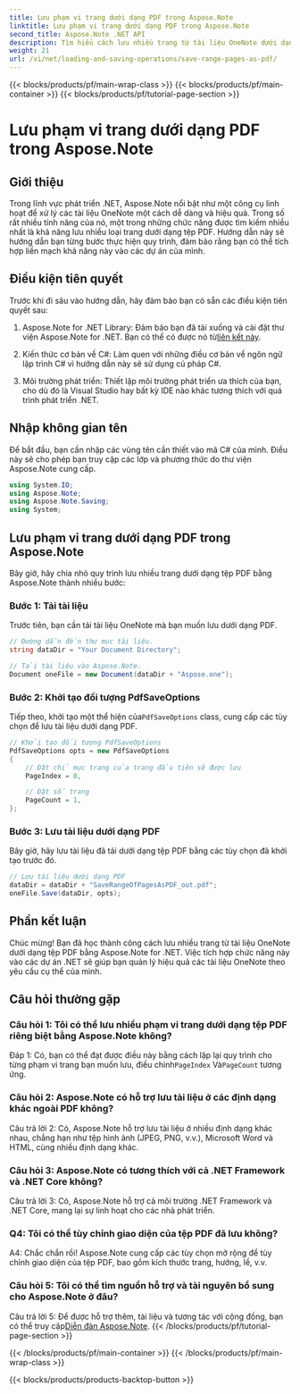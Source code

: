 ```yaml
---
title: Lưu phạm vi trang dưới dạng PDF trong Aspose.Note
linktitle: Lưu phạm vi trang dưới dạng PDF trong Aspose.Note
second_title: Aspose.Note .NET API
description: Tìm hiểu cách lưu nhiều trang từ tài liệu OneNote dưới dạng tệp PDF bằng Aspose.Note for .NET. Hướng dẫn từng bước bao gồm.
weight: 21
url: /vi/net/loading-and-saving-operations/save-range-pages-as-pdf/
---
```


{{< blocks/products/pf/main-wrap-class >}}
{{< blocks/products/pf/main-container >}}
{{< blocks/products/pf/tutorial-page-section >}}

# Lưu phạm vi trang dưới dạng PDF trong Aspose.Note

## Giới thiệu

Trong lĩnh vực phát triển .NET, Aspose.Note nổi bật như một công cụ linh hoạt để xử lý các tài liệu OneNote một cách dễ dàng và hiệu quả. Trong số rất nhiều tính năng của nó, một trong những chức năng được tìm kiếm nhiều nhất là khả năng lưu nhiều loại trang dưới dạng tệp PDF. Hướng dẫn này sẽ hướng dẫn bạn từng bước thực hiện quy trình, đảm bảo rằng bạn có thể tích hợp liền mạch khả năng này vào các dự án của mình.

## Điều kiện tiên quyết

Trước khi đi sâu vào hướng dẫn, hãy đảm bảo bạn có sẵn các điều kiện tiên quyết sau:

1.  Aspose.Note for .NET Library: Đảm bảo bạn đã tải xuống và cài đặt thư viện Aspose.Note for .NET. Bạn có thể có được nó từ[liên kết này](https://releases.aspose.com/note/net/).
   
2. Kiến thức cơ bản về C#: Làm quen với những điều cơ bản về ngôn ngữ lập trình C# vì hướng dẫn này sẽ sử dụng cú pháp C#.
   
3. Môi trường phát triển: Thiết lập môi trường phát triển ưa thích của bạn, cho dù đó là Visual Studio hay bất kỳ IDE nào khác tương thích với quá trình phát triển .NET.

## Nhập không gian tên

Để bắt đầu, bạn cần nhập các vùng tên cần thiết vào mã C# của mình. Điều này sẽ cho phép bạn truy cập các lớp và phương thức do thư viện Aspose.Note cung cấp.

```csharp
using System.IO;
using Aspose.Note;
using Aspose.Note.Saving;
using System;
```

## Lưu phạm vi trang dưới dạng PDF trong Aspose.Note

Bây giờ, hãy chia nhỏ quy trình lưu nhiều trang dưới dạng tệp PDF bằng Aspose.Note thành nhiều bước:

### Bước 1: Tải tài liệu

Trước tiên, bạn cần tải tài liệu OneNote mà bạn muốn lưu dưới dạng PDF.

```csharp
// Đường dẫn đến thư mục tài liệu.
string dataDir = "Your Document Directory";

// Tải tài liệu vào Aspose.Note.
Document oneFile = new Document(dataDir + "Aspose.one");
```

### Bước 2: Khởi tạo đối tượng PdfSaveOptions

 Tiếp theo, khởi tạo một thể hiện của`PdfSaveOptions` class, cung cấp các tùy chọn để lưu tài liệu dưới dạng PDF.

```csharp
// Khởi tạo đối tượng PdfSaveOptions
PdfSaveOptions opts = new PdfSaveOptions
{
    // Đặt chỉ mục trang của trang đầu tiên sẽ được lưu
    PageIndex = 0,

    // Đặt số trang
    PageCount = 1,
};
```

### Bước 3: Lưu tài liệu dưới dạng PDF

Bây giờ, hãy lưu tài liệu đã tải dưới dạng tệp PDF bằng các tùy chọn đã khởi tạo trước đó.

```csharp
// Lưu tài liệu dưới dạng PDF
dataDir = dataDir + "SaveRangeOfPagesAsPDF_out.pdf";
oneFile.Save(dataDir, opts);
```

## Phần kết luận

Chúc mừng! Bạn đã học thành công cách lưu nhiều trang từ tài liệu OneNote dưới dạng tệp PDF bằng Aspose.Note for .NET. Việc tích hợp chức năng này vào các dự án .NET sẽ giúp bạn quản lý hiệu quả các tài liệu OneNote theo yêu cầu cụ thể của mình.

## Câu hỏi thường gặp

### Câu hỏi 1: Tôi có thể lưu nhiều phạm vi trang dưới dạng tệp PDF riêng biệt bằng Aspose.Note không?

Đáp 1: Có, bạn có thể đạt được điều này bằng cách lặp lại quy trình cho từng phạm vi trang bạn muốn lưu, điều chỉnh`PageIndex` Và`PageCount` tương ứng.
   
### Câu hỏi 2: Aspose.Note có hỗ trợ lưu tài liệu ở các định dạng khác ngoài PDF không?

Câu trả lời 2: Có, Aspose.Note hỗ trợ lưu tài liệu ở nhiều định dạng khác nhau, chẳng hạn như tệp hình ảnh (JPEG, PNG, v.v.), Microsoft Word và HTML, cùng nhiều định dạng khác.
   
### Câu hỏi 3: Aspose.Note có tương thích với cả .NET Framework và .NET Core không?

Câu trả lời 3: Có, Aspose.Note hỗ trợ cả môi trường .NET Framework và .NET Core, mang lại sự linh hoạt cho các nhà phát triển.
   
### Q4: Tôi có thể tùy chỉnh giao diện của tệp PDF đã lưu không?

A4: Chắc chắn rồi! Aspose.Note cung cấp các tùy chọn mở rộng để tùy chỉnh giao diện của tệp PDF, bao gồm kích thước trang, hướng, lề, v.v.
   
### Câu hỏi 5: Tôi có thể tìm nguồn hỗ trợ và tài nguyên bổ sung cho Aspose.Note ở đâu?

 Câu trả lời 5: Để được hỗ trợ thêm, tài liệu và tương tác với cộng đồng, bạn có thể truy cập[Diễn đàn Aspose.Note](https://forum.aspose.com/c/note/28).
{{< /blocks/products/pf/tutorial-page-section >}}

{{< /blocks/products/pf/main-container >}}
{{< /blocks/products/pf/main-wrap-class >}}

{{< blocks/products/products-backtop-button >}}
